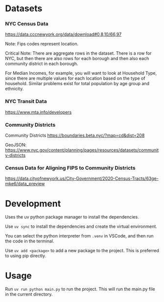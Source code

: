 # Datasets

### NYC Census Data
https://data.cccnewyork.org/data/download#0,8,10/66,97

Note: Fips codes represent location.

Critical Note: There are aggregate rows in the dataset. There is a row for NYC, but then there are also rows for each borough
and then also each community district in each borough. 

For Median Incomes, for example, you will want to look at Household Type, since there are multiple values for each location
based on the type of household. Similar problems exist for total population by age group and ethnicity.

### NYC Transit Data
https://www.mta.info/developers

### Community Districts
Community Districts
https://boundaries.beta.nyc/?map=cd&dist=208

GeoJSON: https://www.nyc.gov/content/planning/pages/resources/datasets/community-districts

### Census Data for Aligning FIPS to Community Districts
https://data.cityofnewyork.us/City-Government/2020-Census-Tracts/63ge-mke6/data_preview

# Development

Uses the uv python package manager to install the dependencies. 

Use `uv sync` to install the dependencies and create the virtual environment.

You can select the python interpreter from `.venv` in VSCode, and then run the code in the terminal.

Use `uv add <package>` to add a new package to the project. This is preferred to using pip directly.

# Usage

Run `uv run python main.py` to run the project. This will run the main.py file in the current directory.